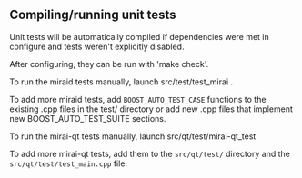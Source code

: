 Compiling/running unit tests
------------------------------------

Unit tests will be automatically compiled if dependencies were met in configure
and tests weren't explicitly disabled.

After configuring, they can be run with 'make check'.

To run the miraid tests manually, launch src/test/test_mirai .

To add more miraid tests, add `BOOST_AUTO_TEST_CASE` functions to the existing
.cpp files in the test/ directory or add new .cpp files that
implement new BOOST_AUTO_TEST_SUITE sections.

To run the mirai-qt tests manually, launch src/qt/test/mirai-qt_test

To add more mirai-qt tests, add them to the `src/qt/test/` directory and
the `src/qt/test/test_main.cpp` file.
